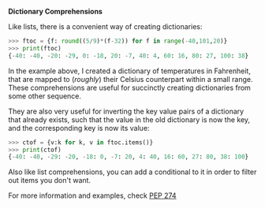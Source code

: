 **Dictionary Comprehensions**

Like lists, there is a convenient way of creating dictionaries:
```py
>>> ftoc = {f: round((5/9)*(f-32)) for f in range(-40,101,20)}
>>> print(ftoc)
{-40: -40, -20: -29, 0: -18, 20: -7, 40: 4, 60: 16, 80: 27, 100: 38}
```
In the example above, I created a dictionary of temperatures in Fahrenheit, that are mapped to (*roughly*) their Celsius counterpart within a small range. These comprehensions are useful for succinctly creating dictionaries from some other sequence.

They are also very useful for inverting the key value pairs of a dictionary that already exists, such that the value in the old dictionary is now the key, and the corresponding key is now its value:
```py
>>> ctof = {v:k for k, v in ftoc.items()}
>>> print(ctof)
{-40: -40, -29: -20, -18: 0, -7: 20, 4: 40, 16: 60, 27: 80, 38: 100}
```

Also like list comprehensions, you can add a conditional to it in order to filter out items you don't want.

For more information and examples, check [PEP 274](https://www.python.org/dev/peps/pep-0274/)